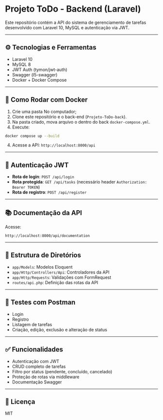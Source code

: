 # Projeto ToDo - Backend (Laravel)

Este repositório contém a API do sistema de gerenciamento de tarefas desenvolvido com Laravel 10, MySQL e autenticação via JWT.

---

## ⚙️ Tecnologias e Ferramentas

- Laravel 10
- MySQL 8
- JWT Auth (tymon/jwt-auth)
- Swagger (l5-swagger)
- Docker + Docker Compose

---

## 🚀 Como Rodar com Docker

1. Crie uma pasta No computador;
2. Clone este repositório e o back-end (`Projeto-ToDo-back`).
3. Na pasta criado, mova arquivo o dentro do back `docker-compose.yml`.
4. Execute:

```bash
docker compose up --build
```

4. Acesse a API: `http://localhost:8000/api`

---

## 🔐 Autenticação JWT

- **Rota de login**: `POST /api/login`
- **Rota protegida**: `GET /api/tasks` (necessário header `Authorization: Bearer TOKEN`)
- **Rota de registro**: `POST /api/register`

---

## 📚 Documentação da API

Acesse:  
```
http://localhost:8000/api/documentation
```

---

## 📂 Estrutura de Diretórios

- `app/Models`: Modelos Eloquent
- `app/Http/Controllers/Api`: Controladores da API
- `app/Http/Requests`: Validações com FormRequest
- `routes/api.php`: Definição das rotas da API

---

## 🧪 Testes com Postman

- Login
- Registro
- Listagem de tarefas
- Criação, edição, exclusão e alteração de status

---

## ✅ Funcionalidades

- Autenticação com JWT
- CRUD completo de tarefas
- Filtro por status (pendente, concluído, cancelado)
- Proteção de rotas via middleware
- Documentação Swagger

---

## 📄 Licença

MIT